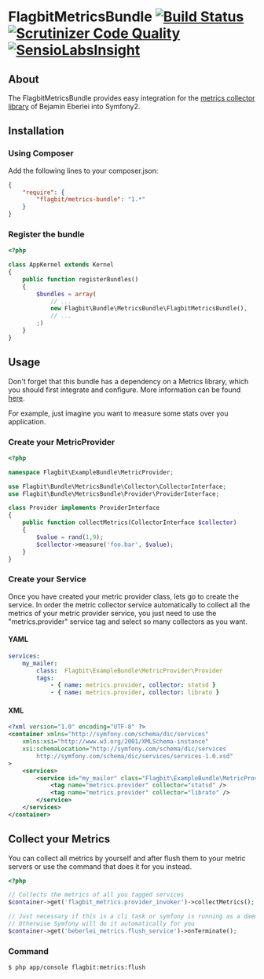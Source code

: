 # FlagbitMetricsBundle [![Build Status](https://travis-ci.org/Flagbit/FlagbitMetricsBundle.svg?branch=master)](https://travis-ci.org/Flagbit/FlagbitMetricsBundle) [![Scrutinizer Code Quality](https://scrutinizer-ci.com/g/Flagbit/FlagbitMetricsBundle/badges/quality-score.png?b=master)](https://scrutinizer-ci.com/g/Flagbit/FlagbitMetricsBundle/?branch=master) [![SensioLabsInsight](https://insight.sensiolabs.com/projects/073d1c3c-d8d5-4abf-93f5-b2107b33cea8/mini.png)](https://insight.sensiolabs.com/projects/073d1c3c-d8d5-4abf-93f5-b2107b33cea8)

## About

The FlagbitMetricsBundle provides easy integration for the [metrics collector library](https://github.com/beberlei/metrics) 
of Bejamin Eberlei into Symfony2.

## Installation

### Using Composer

Add the following lines to your composer.json:

```json
{
    "require": {
        "flagbit/metrics-bundle": "1.*"
    }
}
```

### Register the bundle

```php
<?php

class AppKernel extends Kernel
{
    public function registerBundles()
    {
        $bundles = array(
            // ...
            new Flagbit\Bundle\MetricsBundle\FlagbitMetricsBundle(),
            // ...
        ;)
    }
}
```

## Usage

Don't forget that this bundle has a dependency on a Metrics library, which you should first integrate and configure.
More information can be found [here](https://github.com/beberlei/metrics).

For example, just imagine you want to measure some stats over you application.

### Create your MetricProvider

```php
<?php

namespace Flagbit\ExampleBundle\MetricProvider;

use Flagbit\Bundle\MetricsBundle\Collector\CollectorInterface;
use Flagbit\Bundle\MetricsBundle\Provider\ProviderInterface;

class Provider implements ProviderInterface
{
    public function collectMetrics(CollectorInterface $collector)
    {
        $value = rand(1,9);
        $collector->measure('foo.bar', $value);
    }
}
```

### Create your Service

Once you have created your metric provider class, lets go to create the service. In order the metric collector service 
automatically to collect all the metrics of your metric provider service, you just need to use the "metrics.provider" 
service tag and select so many collectors as you want.

#### YAML

```yml
services:
    my_mailer:
        class:  Flagbit\ExampleBundle\MetricProvider\Provider
        tags:
            - { name: metrics.provider, collector: statsd }
            - { name: metrics.provider, collector: librato }
```
#### XML

```xml
<?xml version="1.0" encoding="UTF-8" ?>
<container xmlns="http://symfony.com/schema/dic/services"
    xmlns:xsi="http://www.w3.org/2001/XMLSchema-instance"
    xsi:schemaLocation="http://symfony.com/schema/dic/services
        http://symfony.com/schema/dic/services/services-1.0.xsd"
>
    <services>
        <service id="my_mailer" class="Flagbit\ExampleBundle\MetricProvider\Provider">
            <tag name="metrics.provider" collector="statsd" />
            <tag name="metrics.provider" collector="librato" />
        </service>
    </services>
</container>
```

## Collect your Metrics

You can collect all metrics by yourself and after flush them to your metric servers or use the command that does 
it for you instead.

```php
<?php

// Collects the metrics of all you tagged services
$container->get('flagbit_metrics.provider_invoker')->collectMetrics();

// Just necessary if this is a cli task or symfony is running as a daemon
// Otherwise Symfony will do it automatically for you 
$container->get('beberlei_metrics.flush_service')->onTerminate();
```

### Command

```bash
$ php app/console flagbit:metrics:flush
```


